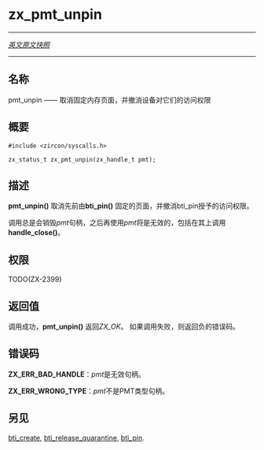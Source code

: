 # zx_pmt_unpin
---

[*英文原文快照*](https://github.com/fuchsia-mirror/zircon/blob/daec3be241ed2d5dbdf2ed91ee3ac469a7c72fae/docs/syscalls/pmt_unpin.md)

---
<!-- ## NAME -->
## 名称

<!-- pmt_unpin - unpin pages and revoke device access to them -->
pmt_unpin —— 取消固定内存页面，并撤消设备对它们的访问权限

<!-- ## SYNOPSIS -->
## 概要

```
#include <zircon/syscalls.h>

zx_status_t zx_pmt_unpin(zx_handle_t pmt);
```

<!-- ## DESCRIPTION -->
## 描述

<!-- **pmt_unpin**() unpins pages that were previously pinned by **bti_pin**(),
and revokes the access that was granted by the pin call. -->
**pmt_unpin()** 取消先前由**bti_pin()** 固定的页面，并撤消bti_pin授予的访问权限。

<!-- Always consumes the handle *pmt*. It is invalid to use *pmt* afterwards,
including to call **handle_close**() on it. -->
调用总是会销毁*pmt*句柄，之后再使用*pmt*将是无效的，包括在其上调用**handle_close()**。

<!-- ## RIGHTS -->
## 权限

TODO(ZX-2399)

<!-- ## RETURN VALUE -->
## 返回值

<!-- On success, **pmt_unpin**() returns *ZX_OK*.
In the event of failure, a negative error value is returned. -->
调用成功，**pmt_unpin()** 返回*ZX_OK*。
如果调用失败，则返回负的错误码。

<!-- ## ERRORS -->
## 错误码

<!-- **ZX_ERR_BAD_HANDLE**  *pmt* is not a valid handle. -->
**ZX_ERR_BAD_HANDLE**：*pmt*是无效句柄。

<!-- **ZX_ERR_WRONG_TYPE**  *pmt* is not a PMT handle. -->
**ZX_ERR_WRONG_TYPE**：*pmt*不是PMT类型句柄。

<!-- ## SEE ALSO -->
## 另见

[bti_create](bti_create.md),
[bti_release_quarantine](bti_release_quarantine.md),
[bti_pin](bti_pin.md).